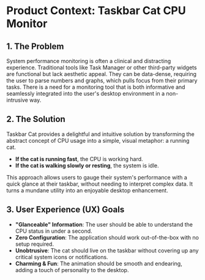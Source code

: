 # Product Context: Taskbar Cat CPU Monitor

## 1. The Problem

System performance monitoring is often a clinical and distracting experience. Traditional tools like Task Manager or other third-party widgets are functional but lack aesthetic appeal. They can be data-dense, requiring the user to parse numbers and graphs, which pulls focus from their primary tasks. There is a need for a monitoring tool that is both informative and seamlessly integrated into the user's desktop environment in a non-intrusive way.

## 2. The Solution

Taskbar Cat provides a delightful and intuitive solution by transforming the abstract concept of CPU usage into a simple, visual metaphor: a running cat.

- **If the cat is running fast**, the CPU is working hard.
- **If the cat is walking slowly or resting**, the system is idle.

This approach allows users to gauge their system's performance with a quick glance at their taskbar, without needing to interpret complex data. It turns a mundane utility into an enjoyable desktop enhancement.

## 3. User Experience (UX) Goals

- **"Glanceable" Information**: The user should be able to understand the CPU status in under a second.
- **Zero Configuration**: The application should work out-of-the-box with no setup required.
- **Unobtrusive**: The cat should live on the taskbar without covering up any critical system icons or notifications.
- **Charming & Fun**: The animation should be smooth and endearing, adding a touch of personality to the desktop.
